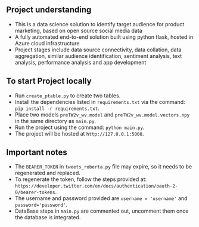## Project understanding
- This is a data science solution to identify target audience for product marketing, based on open source social media data
- A fully automated end-to-end solution built using python flask, hosted in Azure cloud infrastructure
- Project stages include data source connectivity, data collation, data aggregation, similar audience identification, sentiment analysis, text analysis, performance analysis and app development

## To start Project locally
- Run `create_ptable.py` to create two tables.
- Install the dependencies listed in `requirements.txt` via the command: `pip install -r requirements.txt`.
- Place two models `preTW2v_wv.model` and `preTW2v_wv.model.vectors.npy` in the same directory as `main.py`.
- Run the project using the command: `python main.py`.
- The project will be hosted at `http://127.0.0.1:5000`.

## Important notes
- The `BEARER_TOKEN` in `tweets_roberta.py` file may expire, so it needs to be regenerated and replaced.
- To regenerate the token, follow the steps provided at: `https://developer.twitter.com/en/docs/authentication/oauth-2-0/bearer-tokens`.
- The username and password provided are `username = 'username'` and `password='password'`.
- DataBase steps in `main.py` are commented out, uncomment them once the database is integrated.
